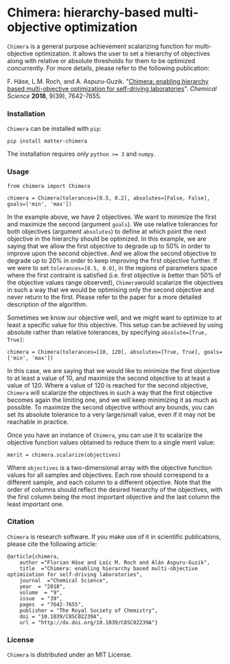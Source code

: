 # Chimera: hierarchy-based multi-objective optimization

``Chimera`` is a general purpose achievement scalarizing function for multi-objective optimization. It allows 
the user to set a hierarchy of objectives along with relative or absolute thresholds for them to be optimized
concurrently. For more details, please refer to the following publication:

F. Häse, L.M. Roch, and A. Aspuru-Guzik. "[Chimera: enabling hierarchy based multi-objective optimization 
for self-driving laboratories](https://pubs.rsc.org/ko/content/articlelanding/2018/sc/c8sc02239a#!divAbstract)". 
*Chemical Science* **2018**, 9(39), 7642-7655.

###  Installation
``Chimera`` can be installed with ``pip``:

```
pip install matter-chimera
```

The installation requires only ``python >= 3`` and ``numpy``.

### Usage

```
from chimera import Chimera

chimera = Chimera(tolerances=[0.5, 0.2], absolutes=[False, False], goals=['min', 'max'])
```

In the example above, we have 2 objectives. We want to minimize the first and maximize the second (argument ``goals``). 
We use relative tolerances for both objectives (argument ``absolutes``) to define at which point the next objective 
in the hierarchy should be optimized. In this example, we are saying that we allow the first objective to degrade up 
to 50% in order to improve upon the second objective. And we allow the second objective to degrade up to 20% in order 
to keep improving the first objective further. If we were to set ``tolerances=[0.5, 0.0]``, in the regions of 
parameters space where the first contraint is satisfied (i.e. first objective is better than 50% of the objective 
values range observed), ``Chimera``would scalarize the objectives in such a way that we would be optimising only the 
second objective and never return to the first. Please refer to the paper for a more detailed description of the algorithm.

Sometimes we know our objective well, and we might want to optimize to at least a specific value for this objective. 
This setup can be achieved by using absolute rather than relative tolerances, by specifying ``absolute=[True, True]``:

```
chimera = Chimera(tolerances=[10, 120], absolutes=[True, True], goals=['min', 'max'])
```

In this case, we are saying that we would like to minimize the first objective to at least a value of 10, and maximize
the second objective to at least a value of 120. Where a value of 120 is reached for the second objective, ``Chimera``
will scalarize the objectives in such a way that the first objective becomes again the limiting one, and we will
keep minimizing it as much as possible. To maximize the second objective without any bounds, you can set its absolute
tolerance to a very large/small value, even if it may not be reachable in practice.

Once you have an instance of ``Chimera``, you can use it to scalarize the objective function values obtained to reduce 
them to a single merit value:

```
merit = chimera.scalarize(objectives)
```

Where ``objectives`` is a two-dimensional array with the objective function values for all samples and objectives. Each
row should correspond to a different sample, and each column to a different objective. Note that the order of columns
should reflect the desired hierarchy of the objectives, with the first column being the most important objective and
the last column the least important one.

###  Citation
``Chimera`` is research software. If you make use of it in scientific publications, please cite the following article:

```
@article{chimera,
    author ="Florian Häse and Loïc M. Roch and Alán Aspuru-Guzik",
    title  ="Chimera: enabling hierarchy based multi-objective optimization for self-driving laboratories",
    journal  ="Chemical Science",
    year  = "2018",
    volume  = "9",
    issue  = "39",
    pages  = "7642-7655",
    publisher = "The Royal Society of Chemistry",
    doi = "10.1039/C8SC02239A",
    url = "http://dx.doi.org/10.1039/C8SC02239A"}
```

###  License
``Chimera`` is distributed under an MIT License.

